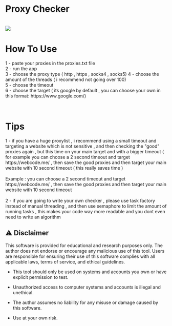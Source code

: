 <P align="center">
<h1>Proxy Checker</h1>
</P>
<br>
<img src="https://github.com/braxton123111/Proxy-Checker/assets/157948097/7784af88-7d68-471b-ac15-23203a5084fd">
<p align="left">
<h1>How To Use</h1>
1 - paste your proxies in the proxies.txt file <br>
2 - run the app <br>
3 - choose the proxy type ( http , https , socks4 , socks5)
4 - choose the amount of the threads ( i recommend not going over 100) <br>
5 - choose the timeout <br>
6 - choose the target ( its google by default , you can choose your own in this format: https://www.google.com/) <br>
</p>
 <br>
<h1>Tips</h1>
1 - if you have a huge proxylist , i recommend using a small timeout and targeting a website which is not sensitive , and then checking the "good" proxies again , but this time on your main target and with a bigger timeout ( for example you can choose a 2 second timeout and target https://webcode.me/ , then save the good proxies and then target your main website with 10 second timeout ( this really saves time )
<br>
<br>
Example : 
you can choose a 2 second timeout and target https://webcode.me/ , then save the good proxies and then target your main website with 10 second timeout 
<br>
<br>
2 - if you are going to write your own checker , please use task factory instead of manual threading , and then use semaphore to limit the amount of running tasks , this makes your code way more readable and you dont even need to write an algorithm
 
## ⚠️ Disclaimer


This software is provided for educational and research purposes only. The author does not endorse or encourage any malicious use of this tool. Users are responsible for ensuring their use of this software complies with all applicable laws, terms of service, and ethical guidelines.


- This tool should only be used on systems and accounts you own or have explicit permission to test.

- Unauthorized access to computer systems and accounts is illegal and unethical.

- The author assumes no liability for any misuse or damage caused by this software.

- Use at your own risk.


